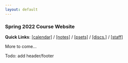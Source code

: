 ```yaml
---
layout: default
---
```


### Spring 2022 Course Website

**Quick Links**: 
[[calendar]](/calendar) /
[[notes]](/calendar) /
[[psets]](/psets) /
[[discs.]](/dicusssions) /
[[staff]](/staff) 

More to come...

Todo: add header/footer

